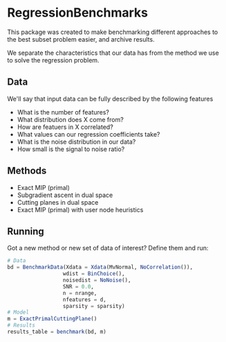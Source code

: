 # RegressionBenchmarks

This package was created to make benchmarking different approaches to the best subset problem easier, and archive results.

We separate the characteristics that our data has from the method we use to solve the regression problem.

## Data

We'll say that input data can be fully described by the following features
* What is the number of features?
* What distribution does X come from?
* How are featuers in X correlated?
* What values can our regression coefficients take?
* What is the noise distribution in our data?
* How small is the signal to noise ratio?

## Methods
* Exact MIP (primal)
* Subgradient ascent in dual space
* Cutting planes in dual space
* Exact MIP (primal) with user node heuristics

## Running
Got a new method or new set of data of interest? Define them and run:

```julia
# Data
bd = BenchmarkData(Xdata = Xdata(MvNormal, NoCorrelation()),
                  wdist = BinChoice(),
                  noisedist = NoNoise(),
                  SNR = 0.0,
                  n = nrange,
                  nfeatures = d,
                  sparsity = sparsity)
# Model
m = ExactPrimalCuttingPlane()
# Results
results_table = benchmark(bd, m)
```
